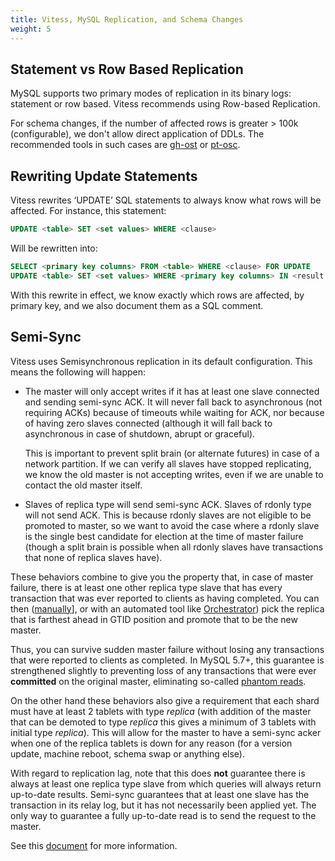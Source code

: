 ```yaml
---
title: Vitess, MySQL Replication, and Schema Changes
weight: 5
---
```


## Statement vs Row Based Replication

MySQL supports two primary modes of replication in its binary logs: statement or row based. Vitess recommends using Row-based Replication.

For schema changes, if the number of affected rows is greater > 100k (configurable), we don't allow direct application of DDLs. The recommended tools in such cases are [gh-ost](https://github.com/github/gh-ost) or [pt-osc](https://www.percona.com/doc/percona-toolkit/LATEST/pt-online-schema-change.html).

## Rewriting Update Statements

Vitess rewrites ‘UPDATE’ SQL statements to always know what rows will be affected. For instance, this statement:

``` sql
UPDATE <table> SET <set values> WHERE <clause>
```

Will be rewritten into:

``` sql
SELECT <primary key columns> FROM <table> WHERE <clause> FOR UPDATE
UPDATE <table> SET <set values> WHERE <primary key columns> IN <result from previous SELECT> /* primary key values: … */
```

With this rewrite in effect, we know exactly which rows are affected, by primary key, and we also document them as a SQL comment.

## Semi-Sync

Vitess uses Semisynchronous replication in its default configuration. This means the following will happen:

* The master will only accept writes if it has at least one slave connected and sending semi-sync ACK. It will never fall back to asynchronous (not requiring ACKs) because of timeouts while waiting for ACK, nor because of having zero slaves connected (although it will fall back to asynchronous in case of shutdown, abrupt or graceful).

   This is important to prevent split brain (or alternate futures) in case of a network partition. If we can verify all slaves have stopped replicating, we know the old master is not accepting writes, even if we are unable to contact the old master itself.

* Slaves of replica type will send semi-sync ACK. Slaves of rdonly type will not send ACK. This is because rdonly slaves are not eligible to be promoted to master, so we want to avoid the case where a rdonly slave is the single best candidate for election at the time of master failure (though a split brain is possible when all rdonly slaves have transactions that none of replica slaves have).

These behaviors combine to give you the property that, in case of master failure, there is at least one other replica type slave that has every transaction that was ever reported to clients as having completed. You can then ([manually](../vtctl/#emergencyreparentshard)], or with an automated tool like [Orchestrator](https://github.com/github/orchestrator)) pick the replica that is farthest ahead in GTID position and promote that to be the new master.

Thus, you can survive sudden master failure without losing any transactions that were reported to clients as completed. In MySQL 5.7+, this guarantee is strengthened slightly to preventing loss of any transactions that were ever **committed** on the original master, eliminating so-called [phantom reads](http://bugs.mysql.com/bug.php?id=62174).

On the other hand these behaviors also give a requirement that each shard must have at least 2 tablets with type *replica* (with addition of the master that can be demoted to type *replica* this gives a minimum of 3 tablets with initial type *replica*). This will allow for the master to have a semi-sync acker when one of the replica tablets is down for any reason (for a version update, machine reboot, schema swap or anything else).

With regard to replication lag, note that this does **not** guarantee there is always at least one replica type slave from which queries will always return up-to-date results. Semi-sync guarantees that at least one slave has the transaction in its relay log, but it has not necessarily been applied yet. The only way to guarantee a fully up-to-date read is to send the request to the master.

See this [document](../row-based-replication) for more information.
